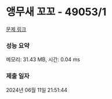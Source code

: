 # 앵무새 꼬꼬 - 49053/1 

[문제 링크](https://level.goorm.io/exam/49053/%EC%95%B5%EB%AC%B4%EC%83%88-%EA%BC%AC%EA%BC%AC/quiz/1) 

### 성능 요약

메모리: 31.43 MB, 시간: 0.04 ms

### 제출 일자

2024년 06월 11일 21:51:44

